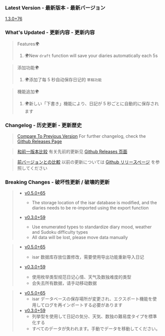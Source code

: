 ### Latest Version - 最新版本 - 最新バージョン

[1.3.0+76](https://github.com/Cierra-Runis/mercurius/releases/tag/v1.3.0+76)

### What's Updated - 更新内容 - 更新内容

> Features🌍
>
> 1. 🌍New `draft` function will save your diaries automatically each 5s

> 添加功能🌍
>
> 1. 🌍添加了每 5 秒自动保存日记的 `草稿功能`

> 機能追加🌍
>
> 1. 🌍新しい「下書き」機能により、日記が 5 秒ごとに自動的に保存されます

### Changelog - 历史更新 - 更新歴史

> [Compare To Previous Version](https://github.com/Cierra-Runis/mercurius/compare/v1.2.0+75...v1.3.0+76)
> For further changelog, check the [Github Releases Page](https://github.com/Cierra-Runis/mercurius/releases)

> [和前一版本比较](https://github.com/Cierra-Runis/mercurius/compare/v1.2.0+75...v1.3.0+76)
> 有关先前的更新见 [Github Releases 页面](https://github.com/Cierra-Runis/mercurius/releases)

> [前バージョンとの比較](https://github.com/Cierra-Runis/mercurius/compare/v1.2.0+75...v1.3.0+76)
> 以前の更新については [Github リリースページ](https://github.com/Cierra-Runis/mercurius/releases) を参照してください

### Breaking Changes - 破坏性更新 / 破壊的更新

> - [v0.5.0+65](https://github.com/Cierra-Runis/mercurius/releases/tag/v0.5.0+65)
>   - The storage location of the isar database is modified, and the diaries needs to be re-imported using the export function
>
> - [v0.3.0+59](https://github.com/Cierra-Runis/mercurius/releases/tag/v0.3.0+59)
>   - Use enumerated types to standardize diary mood, weather and Sudoku difficulty types
>   - All data will be lost, please move data manually

> - [v0.5.0+65](https://github.com/Cierra-Runis/mercurius/releases/tag/v0.5.0+65)
>   - isar 数据库存放位置修改，需要使用导出功能重新导入日记
>
> - [v0.3.0+59](https://github.com/Cierra-Runis/mercurius/releases/tag/v0.3.0+59)
>   - 使用枚举类型规范日记心情、天气及数独难度的类型
>   - 会失去所有数据，请手动移动数据

> - [v0.5.0+65](https://github.com/Cierra-Runis/mercurius/releases/tag/v0.5.0+65)
>   - isar データベースの保存場所が変更され、エクスポート機能を使用してログを再インポートする必要があります
> - [v0.3.0+59](https://github.com/Cierra-Runis/mercurius/releases/tag/v0.3.0+59)
>   - 列挙型を使用して日記の気分、天気、数独の難易度タイプを標準化する
>   - すべてのデータが失われます。手動でデータを移動してください。
